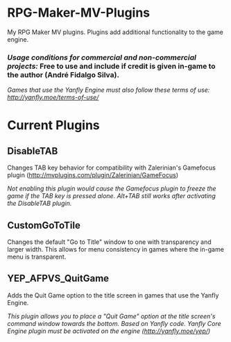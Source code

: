 # RPG-Maker-MV-Plugins
My RPG Maker MV plugins. Plugins add additional functionality to the game engine.

### *Usage conditions for commercial and non-commercial projects:* Free to use and include if credit is given in-game to the author (André Fidalgo Silva).
*Games that use the Yanfly Engine must also follow these terms of use: http://yanfly.moe/terms-of-use/*


# Current Plugins
## DisableTAB
Changes TAB key behavior for compatibility with Zalerinian's Gamefocus plugin (http://mvplugins.com/plugin/Zalerinian/GameFocus)

*Not enabling this plugin would cause the Gamefocus plugin to freeze the game if the TAB key is pressed alone. Alt+TAB still works after activating the DisableTAB plugin.*


## CustomGoToTile
Changes the default "Go to Title" window to one with transparency and larger width. This allows for menu consistency in games where the in-game menu is transparent.

## YEP_AFPVS_QuitGame
Adds the Quit Game option to the title screen in games that use the Yanfly Engine.

 *This plugin allows you to place a "Quit Game" option at the title screen's command window towards the bottom.*
 *Based on Yanfly code.*
 *Yanfly Core Engine plugin must be activated on the engine (http://yanfly.moe/yep/)*
